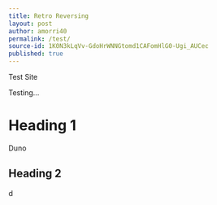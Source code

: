 ```yaml
---
title: Retro Reversing
layout: post
author: amorri40
permalink: /test/
source-id: 1K0N3kLqVv-GdoHrWNNGtomd1CAFomHlG0-Ugi_AUCec
published: true
---
```

Test Site

Testing...

# Heading 1

Duno

## Heading 2

d

